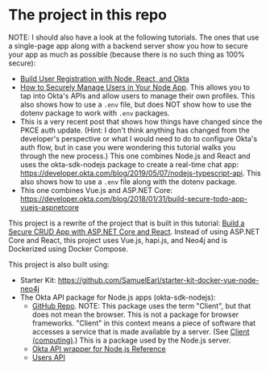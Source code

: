 # The project in this repo
NOTE: I should also have a look at the following tutorials. The ones that use a single-page app along with a backend server show you how to secure your app as much as possible (because there is no such thing as 100% secure):
* [Build User Registration with Node, React, and Okta](https://developer.okta.com/blog/2018/02/06/build-user-registration-with-node-react-and-okta)
* [How to Securely Manage Users in Your Node App](https://developer.okta.com/blog/2018/06/26/securely-manage-users-node-app). This allows you to tap into Okta's APIs and allow users to manage their own profiles. This also shows how to use a `.env` file, but does NOT show how to use the dotenv package to work with `.env` packages.
* This is a very recent post that shows how things have changed since the PKCE auth update. (Hint: I don't think anything has changed from the developer's perspective or what I would need to do to configure Okta's auth flow, but in case you were wondering this tutorial walks you through the new process.) This one combines Node.js and React and uses the okta-sdk-nodejs package to create a real-time chat app: https://developer.okta.com/blog/2019/05/07/nodejs-typescript-api. This also shows how to use a `.env` file along with the dotenv package.
* This one combines Vue.js and ASP.NET Core: https://developer.okta.com/blog/2018/01/31/build-secure-todo-app-vuejs-aspnetcore

This project is a rewrite of the project that is built in this tutorial: [Build a Secure CRUD App with ASP.NET Core and React](https://developer.okta.com/blog/2018/07/02/build-a-secure-crud-app-with-aspnetcore-and-react). Instead of using ASP.NET Core and React, this project uses Vue.js, hapi.js, and Neo4j and is Dockerized using Docker Compose.

This project is also built using:

* Starter Kit: https://github.com/SamuelEarl/starter-kit-docker-vue-node-neo4j
* The Okta API package for Node.js apps (okta-sdk-nodejs):
  * [GitHub Repo](https://github.com/okta/okta-sdk-nodejs). NOTE: This package uses the term "Client", but that does not mean the browser. This is not a package for browser frameworks. "Client" in this context means a piece of software that accesses a service that is made available by a server. (See [Client (computing)](https://en.wikipedia.org/wiki/Client_%28computing%29).) This is a package used by the Node.js server.
  * [Okta API wrapper for Node.js Reference](https://developer.okta.com/okta-sdk-nodejs/jsdocs/Client.html)
  * [Users API](https://developer.okta.com/docs/reference/api/users/)
